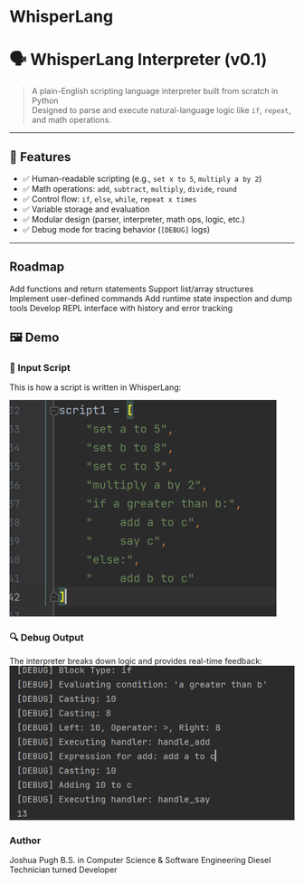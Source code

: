 # WhisperLang
# 🗣️ WhisperLang Interpreter (v0.1)

> A plain-English scripting language interpreter built from scratch in Python  
> Designed to parse and execute natural-language logic like `if`, `repeat`, and math operations.

---

## 📌 Features

- ✅ Human-readable scripting (e.g., `set x to 5`, `multiply a by 2`)
- ✅ Math operations: `add`, `subtract`, `multiply`, `divide`, `round`
- ✅ Control flow: `if`, `else`, `while`, `repeat x times`
- ✅ Variable storage and evaluation
- ✅ Modular design (parser, interpreter, math ops, logic, etc.)
- ✅ Debug mode for tracing behavior (`[DEBUG]` logs)

---

## Roadmap

Add functions and return statements
Support list/array structures
Implement user-defined commands
Add runtime state inspection and dump tools
Develop REPL interface with history and error tracking

## 🖼️ Demo

### 🧾 Input Script
This is how a script is written in WhisperLang:

![Script Input](images/input-script.png)

### 🔍 Debug Output

The interpreter breaks down logic and provides real-time feedback:
![Debug Output](images/debug-output.png)


### Author
Joshua Pugh
B.S. in Computer Science & Software Engineering
Diesel Technician turned Developer
